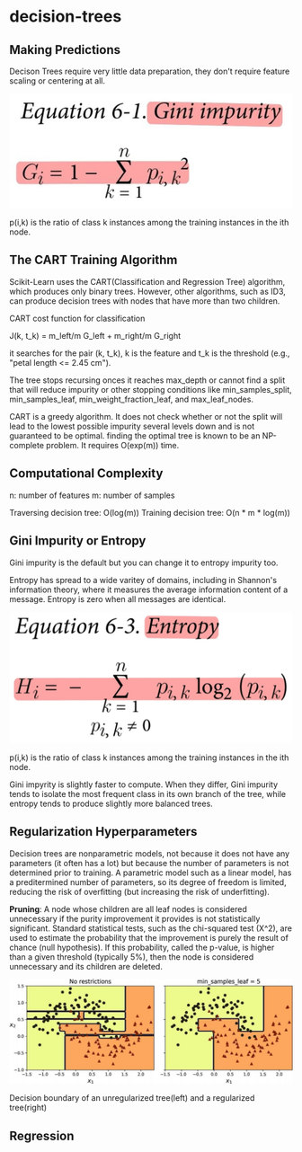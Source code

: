 # decision-trees

## Making Predictions
Decison Trees require very little data preparation, they don't require feature scaling or centering at all.

![images/gini.png](images/gini.jpg)

p(i,k) is the ratio of class k instances among the training instances in the ith node.

## The CART Training Algorithm
Scikit-Learn uses the CART(Classification and Regression Tree) algorithm, which produces only binary trees. However, other algorithms, such as ID3, can produce decision trees with nodes that have more than two children.

CART cost function for classification

J(k, t_k) = m_left/m G_left + m_right/m G_right

it searches for the pair (k, t_k), k is the feature and t_k is the threshold (e.g., "petal length <= 2.45 cm").

The tree stops recursing onces it reaches max_depth or cannot find a split that will reduce impurity or other stopping conditions like min_samples_split, min_samples_leaf, min_weight_fraction_leaf, and max_leaf_nodes.

CART is a greedy algorithm. It does not check whether or not the split will lead to the lowest possible impurity several levels down and is not guaranteed to be optimal. finding the optimal tree is known to be an NP-complete problem. It requires O(exp(m)) time.

## Computational Complexity
n: number of features
m: number of samples

Traversing decision tree: O(log(m))
Training decision tree: O(n * m * log(m))

## Gini Impurity or Entropy
Gini impurity is the default but you can change it to entropy impurity too.

Entropy has spread to a wide varitey of domains, including in Shannon's information theory, where it measures the average information content of a message. Entropy is zero when all messages are identical.

![images/entropy.jpg](images/entropy.jpg)

p(i,k) is the ratio of class k instances among the training instances in the ith node.

Gini impyrity is slightly faster to compute. When they differ, Gini impurity tends to isolate the most frequent class in its own branch of the tree, while entropy tends to produce slightly more balanced trees.

## Regularization Hyperparameters
Decision trees are nonparametric models, not because it does not have any parameters (it often has a lot) but because the number of parameters is not determined prior to training. A parametric model such as a linear model, has a preditermined number of parameters, so its degree of freedom is limited, reducing the risk of overfitting (but increasing the risk of underfitting).

**Pruning**: A node whose children are all leaf nodes is considered unnecessary if the purity improvement it provides is not statistically significant. Standard statistical tests, such as the chi-squared test (X^2), are used to estimate the probability that the improvement is purely the result of chance (null hypothesis). If this probability, called the p-value, is higher than a given threshold (typically 5%), then the node is considered unnecessary and its children are deleted.

![images/dt-6-3.jpg](images/dt-6-3.jpg)

Decision boundary of an unregularized tree(left) and a regularized tree(right)

## Regression



